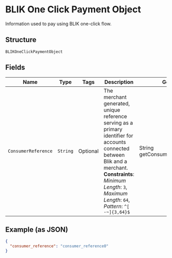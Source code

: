 
# BLIK One Click Payment Object

Information used to pay using BLIK one-click flow.

## Structure

`BLIKOneClickPaymentObject`

## Fields

| Name | Type | Tags | Description | Getter | Setter |
|  --- | --- | --- | --- | --- | --- |
| `ConsumerReference` | `String` | Optional | The merchant generated, unique reference serving as a primary identifier for accounts connected between Blik and a merchant.<br>**Constraints**: *Minimum Length*: `3`, *Maximum Length*: `64`, *Pattern*: `^[ -~]{3,64}$` | String getConsumerReference() | setConsumerReference(String consumerReference) |

## Example (as JSON)

```json
{
  "consumer_reference": "consumer_reference0"
}
```

